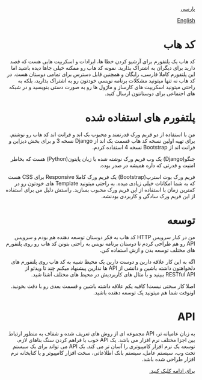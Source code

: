 <p dir='rtl' align='right'><a href="https://github.com/lnxpy/codehub/blob/master/README_fa.md">
پارسی
</a></p>
<p dir='rtl' align='right'><a href="https://github.com/lnxpy/codehub/blob/master/README.md">
 English
</a></p>

<h1 dir='rtl' align='right'>
کد هاب
</h1>

<p dir='rtl' align='right'>
کد هاب یک پلتفورم برای آرشیو کردن خطا ها، ایرادات و اسکریپت هایی هست که قصد دارید برای دیگران به اشتراک بذارید. نمونه کد هاب رو ممکنه خیلی جاها دیده باشید اما این پلتفورم کاملا فارسی، رایگان و همچنین قابل دسترس برای تمامی دوستان هست. در کد هاب نه تنها میتونید مشکلات برنامه نویسی خودتون رو به اشتراک بذارید، بلکه به راحتی میتونید اسکریپت های کارساز و ماژول ها رو به صورت دستی بنویسید و در شبکه های اجتماعی برای دوستانتون ارسال کنید.
</p>

<h1 dir='rtl' align='right'>
 پلتفورم های استفاده شده
</h1>

<p dir='rtl' align='right'>
من با استفاده از دو فریم ورک قدرتمند و محبوب بک اند و فرانت اند کد هاب رو نوشتم. برای تهیه اولین نسخه کد هاب قسمت بک اند از Django نسخه 3 و برای بخش دیزاین و فرانت اند از Bootstrap نسخه 4 استفاده کردم.
</p>

<p dir='rtl' align='right'>
جنگو(Django) یک وب فریم ورک نوشته شده با زبان پایتون(Python) هست که بخاطر امنیت و قدرتی که داره همیشه در صدر بوده.
</p>

<p dir='rtl' align='right'>
  فریم ورک بوت استرپ(Bootstrap) یک فریم ورک کاملا Responsive برای CSS هست که به شما امکانات خیلی زیادی میده. به راحتی میتونید Template های خودتون رو در کمترین زمان با استفاده از این فریم ورک محبوب بسازید. راستش دلیل من برای استفاده از این فریم ورک سادگی و کاربردی بودنشه.
</p>

<h1 dir='rtl' align='right'>
  توسعه
</h1>

<p dir='rtl' align='right'>
  من در کنار سرویس HTTP کد هاب به فکر دوستان توسعه دهنده هم بودم و سرویس API رو هم طراحی کردم تا دوستان برنامه نویس به راحتی بتونن کد هاب رو روی پلتفورم های مختلف توسعه بدن و ازش استفاده کنن.
</p>

<p dir='rtl' align='right'>
  اگه به این کار علاقه دارین و دوست دارین یک محیط شبیه به کد هاب روی پلتفورم های دلخواهتون داشته باشین و دانشی از API ها ندارین پیشنهاد میکنم چند تا ویدئو از RESTful API ببینید و با مثال های کاربردیش در محیط های مختلف آشنا شید.
</p>

<p dir='rtl' align='right'>
  اصلا کار سختی نیست! کافیه یکم علاقه داشته باشین و قسمت بعدی رو با دقت بخونید. اونوقت شما هم میتونید یک توسعه دهنده باشید.
</p>

<h1 dir='rtl' align='right'>
 API
</h1>

<p dir='rtl' align='right'>
  به زبان عامیانه تر، API مجموعه ای از روش های تعریف شده و شفاف به منظور ارتباط بین اجزا مختلف نرم افزار می باشد. یک API خوب با فراهم کردن سنگ بناهای لازم، توسعه یک نرم افزار کامپیوتری را آسان تر می کند. یک API می تواند برای یک سیستم تحت وب، سیستم عامل، سیستم بانک اطلاعاتی، سخت افزار کامپیوتر و یا کتابخانه نرم افزار طراحی شده باشد.
</p>

<p dir='rtl' align='right'><a href="http://codehub.pythonanywhere.com/docs/">
  برای ادامه کلیک کنید.
</a></p>
